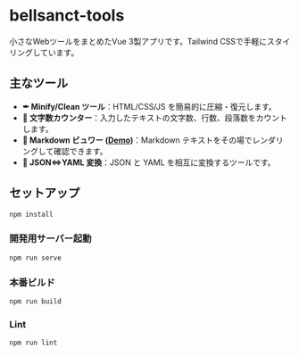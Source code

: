 # bellsanct-tools

小さなWebツールをまとめたVue 3製アプリです。Tailwind CSSで手軽にスタイリングしています。

## 主なツール

- **✒ Minify/Clean ツール**：HTML/CSS/JS を簡易的に圧縮・復元します。
- **🔢 文字数カウンター**：入力したテキストの文字数、行数、段落数をカウントします。
- **📄 Markdown ビュワー ([Demo](https://bellsanct.github.io/markdown-editor/))**：Markdown テキストをその場でレンダリングして確認できます。
- **🔁 JSON⇔YAML 変換**：JSON と YAML を相互に変換するツールです。

## セットアップ
```bash
npm install
```

### 開発用サーバー起動
```bash
npm run serve
```

### 本番ビルド
```bash
npm run build
```

### Lint
```bash
npm run lint
```
